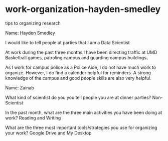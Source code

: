 # work-organization-hayden-smedley
tips to organizing research

Name: Hayden Smedley

I would like to tell people at parties that I am a Data Scientist

At work during the past three months I have been directing traffic at UMD Basketball games, patroling campus and guarding campus buildings.

As I work for campus police as a Police Aide, I do not have much work to organize. However, I do find a calender helpful for reminders. A strong knowledge of the campus and good people skills are also very helpful.


Name: Zainab

What kind of scientist do you you tell people you are at dinner parties? Non-Scientist

In the past month, what are the three main activities you have been doing at work? Reading and Writing

What are the three most important tools/strategies you use for organizing your work? Google Drive and My Desktop
